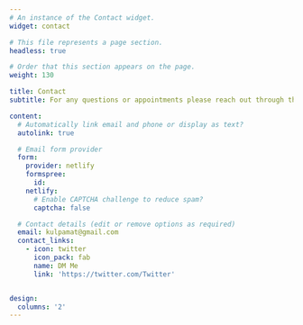 ```yaml
---
# An instance of the Contact widget.
widget: contact

# This file represents a page section.
headless: true

# Order that this section appears on the page.
weight: 130

title: Contact
subtitle: For any questions or appointments please reach out through this contact forum or one of my listed points of contact

content:
  # Automatically link email and phone or display as text?
  autolink: true

  # Email form provider
  form:
    provider: netlify
    formspree:
      id:
    netlify:
      # Enable CAPTCHA challenge to reduce spam?
      captcha: false

  # Contact details (edit or remove options as required)
  email: kulpamat@gmail.com
  contact_links:
    - icon: twitter
      icon_pack: fab
      name: DM Me
      link: 'https://twitter.com/Twitter'


design:
  columns: '2'
---
```

